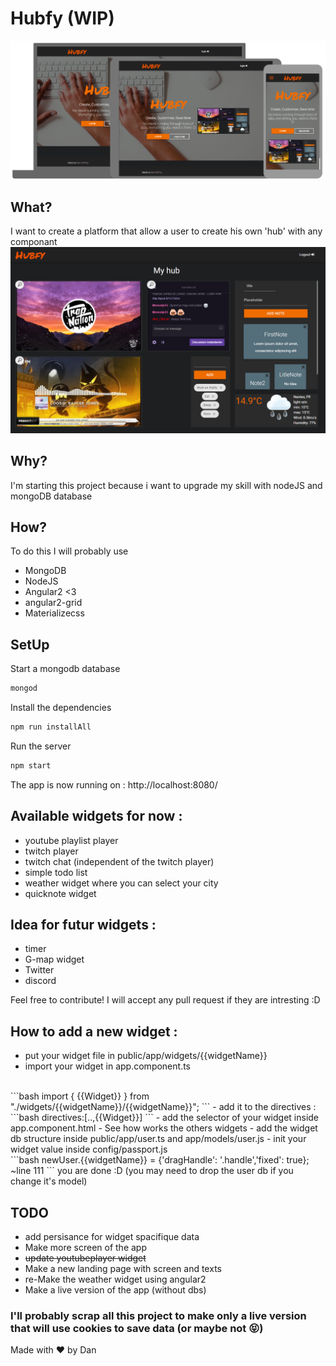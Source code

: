 # Hubfy (WIP)
![alt text](/preview.png)
## What?
I want to create a platform that allow a user to create his own 'hub' with any componant
![alt text](/wip.png)
## Why?
I'm starting this project because i want to upgrade my skill with nodeJS and mongoDB database
## How?
To do this I will probably use 
  - MongoDB
  - NodeJS
  - Angular2 <3
  - angular2-grid
  - Materializecss

## SetUp
Start a mongodb database
```bash
mongod
```

Install the dependencies
```bash
npm run installAll
```

Run the server
```bash
npm start
```
The app is now running on : http://localhost:8080/

## Available widgets for now : 
 - youtube playlist player
 - twitch player
 - twitch chat (independent of the twitch player)
 - simple todo list
 - weather widget where you can select your city
 - quicknote widget

## Idea for futur widgets : 
 - timer
 - G-map widget
 - Twitter
 - discord

Feel free to contribute! I will accept any pull request if they are intresting :D

## How to add a new widget : 
 - put your widget file in public/app/widgets/{{widgetName}}
 - import your widget in app.component.ts
  <br/>
```bash
import { {{Widget}} } from "./widgets/{{widgetName}}/{{widgetName}}";
```
 - add it to the directives : 
```bash
directives:[..,{{Widget}}]
```
 - add the selector of your widget inside app.component.html
    - See how works the others widgets
 - add the widget db structure inside public/app/user.ts and app/models/user.js
 - init your widget value inside config/passport.js
  <br/>
```bash
newUser.{{widgetName}} = {'dragHandle': '.handle','fixed': true}; ~line 111
```
you are done :D (you may need to drop the user db if you change it's model)

## TODO
 - add persisance for widget spacifique data
 - Make more screen of the app
 - <del>update youtubeplayer widget</del>
 - Make a new landing page with screen and texts
 - re-Make the weather widget using angular2
 - Make a live version of the app (without dbs)

### I'll probably scrap all this project to make only a live version that will use cookies to save data (or maybe not :stuck_out_tongue_closed_eyes:)

Made with :heart: by Dan

